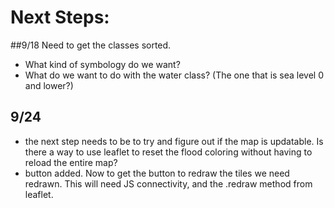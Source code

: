 # Next Steps:

##9/18
Need to get the classes sorted.
- What kind of symbology do we want?
- What do we want to do with the water class? (The one that is sea level 0 and lower?)

## 9/24
- the next step needs to be to try and figure out if the map is updatable. Is there a way to use leaflet to reset the flood coloring without having to reload the entire map? 
- button added. Now to get the button to redraw the tiles we need redrawn. This will need JS connectivity, and the .redraw method from leaflet. 